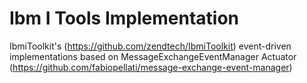 Ibm I Tools Implementation
==========================



IbmiToolkit's (https://github.com/zendtech/IbmiToolkit) event-driven implementations based on MessageExchangeEventManager Actuator
(https://github.com/fabiopellati/message-exchange-event-manager)

 


